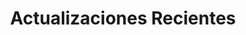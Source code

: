 ---
title: "Actualizaciones Recientes"
layout: "recent"
url: "/es/recent/"
lang: es
draft: false
--- 